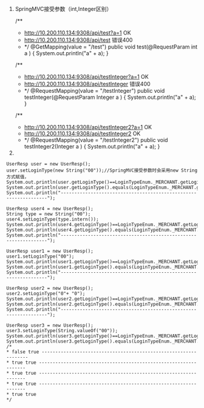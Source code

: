 
1. SpringMVC接受参数（int,Integer区别）
	
	/**
	 * http://10.200.110.134:9308/api/test?a=1 OK
	 * http://10.200.110.134:9308/api/test 错误400
	 * */
	@GetMapping(value = "/test")
	public void test(@RequestParam int a ) {
		System.out.println("a" + a);
	}
	
	/**
	 * http://10.200.110.134:9308/api/testInteger?a=1    OK
	 * http://10.200.110.134:9308/api/testInteger   错误400
	 * */
	@RequestMapping(value = "/testInteger")
	public void testInteger(@RequestParam Integer a ) {
		System.out.println("a" + a);
	}
	
	/**
	 * http://10.200.110.134:9308/api/testInteger2?a=1    OK
	 * http://10.200.110.134:9308/api/testInteger2   OK
	 * */
	@RequestMapping(value = "/testInteger2")
	public void testInteger2(Integer a ) {
		System.out.println("a" + a);
	}
	
1. 
	
	
	
	
	UserResp user = new UserResp();
	user.setLoginType(new String("00"));//SpringMVC接受参数时会采用new String方式赋值，
	System.out.println(user.getLoginType()==LoginTypeEnum._MERCHANT.getLoginType());
	System.out.println(user.getLoginType().equals(LoginTypeEnum._MERCHANT.getLoginType()));
	System.out.println("-----------------------------------------------------------------");
		
	UserResp user4 = new UserResp();
	String type = new String("00");
	user4.setLoginType(type.intern());
	System.out.println(user4.getLoginType()==LoginTypeEnum._MERCHANT.getLoginType());
	System.out.println(user4.getLoginType().equals(LoginTypeEnum._MERCHANT.getLoginType()));
	System.out.println("-----------------------------------------------------------------");

	UserResp user1 = new UserResp();
	user1.setLoginType("00");
	System.out.println(user1.getLoginType()==LoginTypeEnum._MERCHANT.getLoginType());
	System.out.println(user1.getLoginType().equals(LoginTypeEnum._MERCHANT.getLoginType()));
	System.out.println("-----------------------------------------------------------------");

	UserResp user2 = new UserResp();
	user2.setLoginType("0"+ "0");
	System.out.println(user2.getLoginType()==LoginTypeEnum._MERCHANT.getLoginType());
	System.out.println(user2.getLoginType().equals(LoginTypeEnum._MERCHANT.getLoginType()));
	System.out.println("-----------------------------------------------------------------");

	UserResp user3 = new UserResp();
	user3.setLoginType(String.valueOf("00"));
	System.out.println(user3.getLoginType()==LoginTypeEnum._MERCHANT.getLoginType());
	System.out.println(user3.getLoginType().equals(LoginTypeEnum._MERCHANT.getLoginType()));
	/*
	* false true -----------------------------------------------------------------
	* true true -----------------------------------------------------------------
	* true true -----------------------------------------------------------------
	* true true -----------------------------------------------------------------
	* true true
	*/
		 
		 



